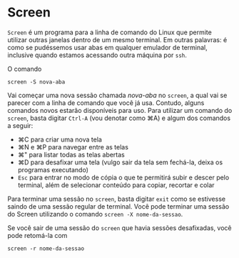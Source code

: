 # Screen

`Screen` é um programa para a linha de comando do Linux que permite utilizar outras janelas dentro de um mesmo terminal. Em outras palavras: é como se pudéssemos usar abas em qualquer emulador de terminal, inclusive quando estamos acessando outra máquina por `ssh`.

O comando

```
screen -S nova-aba
```

Vai começar uma nova sessão chamada _nova-aba_ no `screen`, a qual vai se parecer com a linha de comando que você já usa. Contudo, alguns comandos novos estarão disponíveis para uso. Para utilizar um comando do `screen`, basta digitar `Ctrl-A` (vou denotar como ⌘A) e  algum dos comandos a seguir:

- ⌘C para criar uma nova tela
- ⌘N e ⌘P para navegar entre as telas
- ⌘" para listar todas as telas abertas
- ⌘D para desafixar uma tela (vulgo sair da tela sem fechá-la, deixa os programas executando)
- `Esc` para entrar no modo de cópia o que te permitirá subir e descer pelo terminal, além de selecionar conteúdo para copiar, recortar e colar

Para terminar uma sessão no `screen`, basta digitar `exit` como se estivesse saindo de uma sessão regular de terminal. Você pode terminar uma sessão do Screen utilizando o comando `screen -X nome-da-sessao`.

Se você sair de uma sessão do `screen` que havia sessões desafixadas, você pode retomá-la com

```
screen -r nome-da-sessao
```
